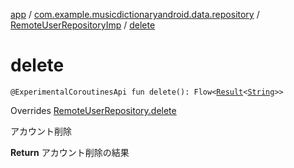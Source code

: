 [app](../../index.md) / [com.example.musicdictionaryandroid.data.repository](../index.md) / [RemoteUserRepositoryImp](index.md) / [delete](./delete.md)

# delete

`@ExperimentalCoroutinesApi fun delete(): Flow<`[`Result`](../../com.example.musicdictionaryandroid.domain.model.value/-result/index.md)`<`[`String`](https://kotlinlang.org/api/latest/jvm/stdlib/kotlin/-string/index.html)`>>`

Overrides [RemoteUserRepository.delete](../-remote-user-repository/delete.md)

アカウント削除

**Return**
アカウント削除の結果

